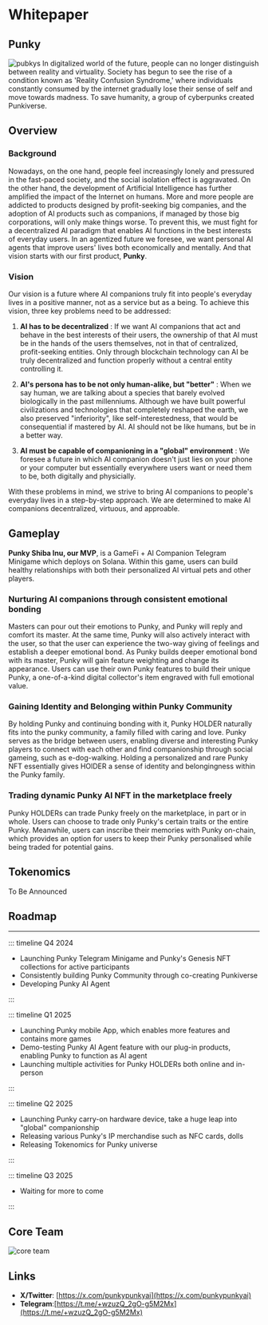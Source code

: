 # Whitepaper

## Punky

![pubkys](/punkys.png)
In digitalized world of the future, people can no longer distinguish between reality and virtuality. Society has begun to see the rise of a condition known as 'Reality Confusion Syndrome,' where individuals constantly consumed by the internet gradually lose their sense of self and move towards madness. To save humanity, a group of cyberpunks created Punkiverse.

## Overview

### Background

Nowadays, on the one hand, people feel increasingly lonely and pressured in the fast-paced society, and the social isolation effect is aggravated. On the other hand, the development of Artificial Intelligence has further amplified the impact of the Internet on humans. More and more people are addicted to products designed by profit-seeking big companies, and the adoption of AI products such as companions, if managed by those big corporations, will only make things worse.
To prevent this, we must fight for a decentralized AI paradigm that enables AI functions in the best interests of everyday users. In an agentized future we foresee, we want personal AI agents that improve users' lives both economically and mentally. And that vision starts with our first product, **Punky**.

### Vision

Our vision is a future where AI companions truly fit into people's everyday lives in a positive manner, not as a service but as a being. To achieve this vision, three key problems need to be addressed:

1. **AI has to be decentralized** : If we want AI companions that act and behave in the best interests of their users, the ownership of that AI must be in the hands of the users themselves, not in that of centralized, profit-seeking entities. Only through blockchain technology can AI be truly decentralized and function properly without a central entity controlling it.

2. **AI's persona has to be not only human-alike, but "better"** : When we say human, we are talking about a species that barely evolved biologically in the past millenniums. Although we have built powerful civilizations and technologies that completely reshaped the earth, we also preserved "inferiority", like self-interestedness, that would be consequential if mastered by AI. AI should not be like humans, but be in a better way.

3. **AI must be capable of companioning in a "global" environment** : We foresee a future in which AI companion doesn't just lies on your phone or your computer but essentially everywhere users want or need them to be, both digitally and physicially.

With these problems in mind, we strive to bring AI companions to people's everyday lives in a step-by-step approach. We are determined to make AI companions decentralized, virtuous, and approable.

## Gameplay

**Punky Shiba Inu, our MVP**, is a GameFi + AI Companion Telegram Minigame which deploys on Solana. Within this game, users can build healthy relationships with both their personalized AI virtual pets and other players.

### Nurturing AI companions through consistent emotional bonding

Masters can pour out their emotions to Punky, and Punky will reply and comfort its master. At the same time, Punky will also actively interact with the user, so that the user can experience the two-way giving of feelings and establish a deeper emotional bond. As Punky builds deeper emotional bond with its master, Punky will gain feature weighting and change its appearance. Users can use their own Punky features to build their unique Punky, a one-of-a-kind digital collector's item engraved with full emotional value.

### Gaining Identity and Belonging within Punky Community

By holding Punky and continuing bonding with it, Punky HOLDER naturally fits into the punky community, a family filled with caring and love. Punky serves as the bridge between users, enabling diverse and interesting Punky players to connect with each other and find companionship through social gameing, such as e-dog-walking. Holding a personalized and rare Punky NFT essentially gives HOlDER a sense of identity and belongingness within the Punky family.

### Trading dynamic Punky AI NFT in the marketplace freely

Punky HOLDERs can trade Punky freely on the marketplace, in part or in whole. Users can choose to trade only Punky's certain traits or the entire Punky. Meanwhile, users can inscribe their memories with Punky on-chain, which provides an option for users to keep their Punky personalised while being traded for potential gains.

## Tokenomics

To Be Announced

## Roadmap

---

::: timeline Q4 2024

- Launching Punky Telegram Minigame and Punky's Genesis NFT collections for active participants
- Consistently building Punky Community through co-creating Punkiverse
- Developing Punky AI Agent

:::

::: timeline Q1 2025

- Launching Punky mobile App, which enables more features and contains more games
- Demo-testing Punky AI Agent feature with our plug-in products, enabling Punky to function as AI agent
- Launching multiple activities for Punky HOLDERs both online and in-person

:::

::: timeline Q2 2025

- Launching Punky carry-on hardware device, take a huge leap into "global" companionship
- Releasing various Punky's IP merchandise such as NFC cards, dolls
- Releasing Tokenomics for Punky universe

:::

::: timeline Q3 2025

- Waiting for more to come

:::

## Core Team

![core team](/core-team.jpg)

## Links

- **X/Twitter**: [https://x.com/punkypunkyai](https://x.com/punkypunkyai)
- **Telegram**:[https://t.me/+wzuzQ_2gO-g5M2Mx](https://t.me/+wzuzQ_2gO-g5M2Mx)
